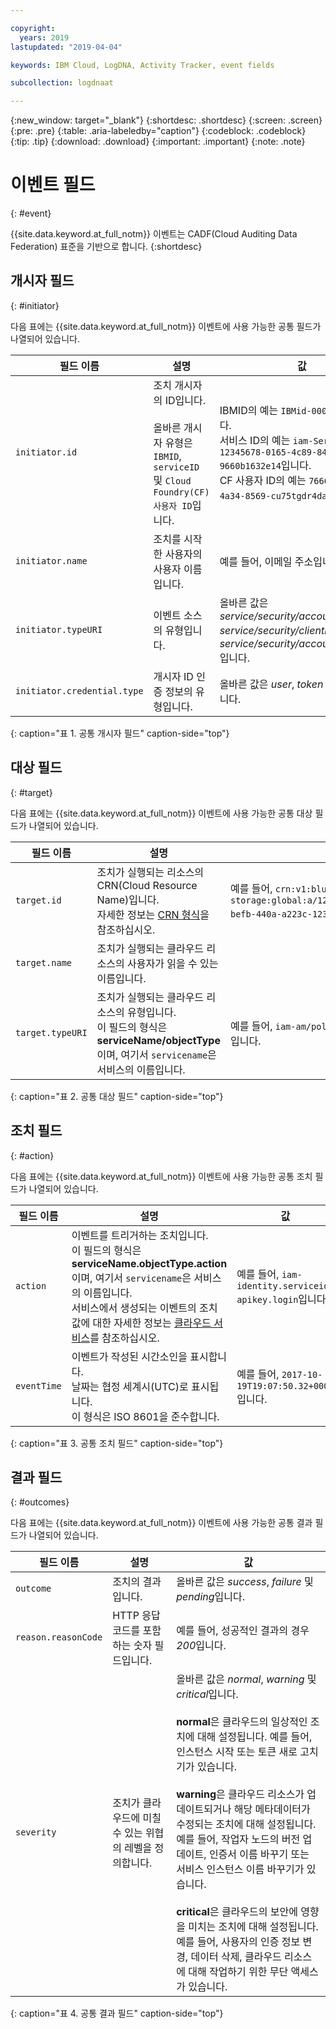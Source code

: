 ```yaml
---

copyright:
  years: 2019
lastupdated: "2019-04-04"

keywords: IBM Cloud, LogDNA, Activity Tracker, event fields

subcollection: logdnaat

---
```


{:new_window: target="_blank"}
{:shortdesc: .shortdesc}
{:screen: .screen}
{:pre: .pre}
{:table: .aria-labeledby="caption"}
{:codeblock: .codeblock}
{:tip: .tip}
{:download: .download}
{:important: .important}
{:note: .note}



# 이벤트 필드
{: #event}

{{site.data.keyword.at_full_notm}} 이벤트는 CADF(Cloud Auditing Data Federation) 표준을 기반으로 합니다.
{:shortdesc}

## 개시자 필드
{: #initiator}

다음 표에는 {{site.data.keyword.at_full_notm}} 이벤트에 사용 가능한 공통 필드가 나열되어 있습니다.

|필드 이름 |설명 |값 |
|------------|-------------|-------|
|`initiator.id` |조치 개시자의 ID입니다. </br></br>올바른 개시자 유형은 `IBMID`, `serviceID` 및 `Cloud Foundry(CF) 사용자 ID`입니다. |IBMID의 예는 `IBMid-000000XXX2`입니다. </br>서비스 ID의 예는 `iam-ServiceId-12345678-0165-4c89-847d-9660b1632e14`입니다. </br>CF 사용자 ID의 예는 `7666666b-23ae-4a34-8569-cu75tgdr4da3`입니다. |
|`initiator.name` |조치를 시작한 사용자의 사용자 이름입니다. |예를 들어, 이메일 주소입니다. |
|`initiator.typeURI` |이벤트 소스의 유형입니다. |올바른 값은 *service/security/account/user*, *service/security/clientid* 및 *service/security/account/serviceid*입니다. |
|`initiator.credential.type` |개시자 ID 인증 정보의 유형입니다. |올바른 값은 *user*, *token* 및 *apikey*입니다. |
{: caption="표 1. 공통 개시자 필드" caption-side="top"} 

  

## 대상 필드
{: #target}

다음 표에는 {{site.data.keyword.at_full_notm}} 이벤트에 사용 가능한 공통 대상 필드가 나열되어 있습니다.

|필드 이름 |설명 |값 |
|------------|-------------|-------|
|`target.id` |조치가 실행되는 리소스의 CRN(Cloud Resource Name)입니다. </br>자세한 정보는 [CRN 형식](/docs/overview?topic=overview-format-crn#format)을 참조하십시오. |예를 들어, `crn:v1:bluemix:public:cloud-object-storage:global:a/12345678e6232019c6567c9123456789:fr56et47-befb-440a-a223c-12345678dae1:bucket:bucket1`입니다. |
|`target.name` |조치가 실행되는 클라우드 리소스의 사용자가 읽을 수 있는 이름입니다. |  |
|`target.typeURI` |조치가 실행되는 클라우드 리소스의 유형입니다. </br>이 필드의 형식은 **serviceName/objectType**이며, 여기서 `servicename`은 서비스의 이름입니다. |예를 들어, `iam-am/policy` 또는 `cloud-object-storage/bucket/acl`입니다. |
{: caption="표 2. 공통 대상 필드" caption-side="top"} 


 
## 조치 필드
{: #action}

다음 표에는 {{site.data.keyword.at_full_notm}} 이벤트에 사용 가능한 공통 조치 필드가 나열되어 있습니다.

|필드 이름 |설명 |값 |
|------------|-------------|-------|
|`action` |이벤트를 트리거하는 조치입니다. </br>이 필드의 형식은 **serviceName.objectType.action**이며, 여기서 `servicename`은 서비스의 이름입니다. </br>서비스에서 생성되는 이벤트의 조치 값에 대한 자세한 정보는 <a href="/docs/services/Activity-Tracker-with-LogDNA?topic=logdnaat-cloud_services#cloud_services">클라우드 서비스</a>를 참조하십시오. |예를 들어, `iam-identity.serviceid-apikey.login`입니다. |
|`eventTime` |이벤트가 작성된 시간소인을 표시합니다. </br>날짜는 협정 세계시(UTC)로 표시됩니다. </br>이 형식은 ISO 8601을 준수합니다. |예를 들어, `2017-10-19T19:07:50.32+0000`입니다. |
{: caption="표 3. 공통 조치 필드" caption-side="top"} 



## 결과 필드
{: #outcomes}

다음 표에는 {{site.data.keyword.at_full_notm}} 이벤트에 사용 가능한 공통 결과 필드가 나열되어 있습니다.

|필드 이름 |설명 |값 |
|------------|-------------|-------|
|`outcome` |조치의 결과입니다. |올바른 값은 *success*, *failure* 및 *pending*입니다. |
|`reason.reasonCode` |HTTP 응답 코드를 포함하는 숫자 필드입니다. |예를 들어, 성공적인 결과의 경우 *200*입니다. |
|`severity` |조치가 클라우드에 미칠 수 있는 위협의 레벨을 정의합니다. |올바른 값은 *normal*, *warning* 및 *critical*입니다. </br></br>**normal**은 클라우드의 일상적인 조치에 대해 설정됩니다. 예를 들어, 인스턴스 시작 또는 토큰 새로 고치기가 있습니다. </br></br>**warning**은 클라우드 리소스가 업데이트되거나 해당 메타데이터가 수정되는 조치에 대해 설정됩니다. 예를 들어, 작업자 노드의 버전 업데이트, 인증서 이름 바꾸기 또는 서비스 인스턴스 이름 바꾸기가 있습니다. </br></br>**critical**은 클라우드의 보안에 영향을 미치는 조치에 대해 설정됩니다. 예를 들어, 사용자의 인증 정보 변경, 데이터 삭제, 클라우드 리소스에 대해 작업하기 위한 무단 액세스가 있습니다. |
{: caption="표 4. 공통 결과 필드" caption-side="top"} 



